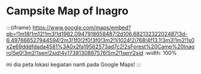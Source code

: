 # Campsite Map of Inagro

:::{iframe} https://www.google.com/maps/embed?pb=!1m18!1m12!1m3!1d1982.0947918658487!2d106.68213232202487!3d-6.497666527944594!2m3!1f0!2f0!3f0!3m2!1i1024!2i768!4f13.1!3m3!1m2!1s0x2e69dddfdada4581%3A0x2fa19562573ad7c2!2sForest%20Camp%20Inagro!5e0!3m2!1sen!2sid!4v1738130887576!5m2!1sen!2sid
:width: 100%

ini dia peta lokasi kegiatan nanti pada Google Maps!
:::

